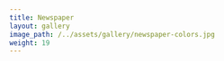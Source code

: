 ```yaml
---
title: Newspaper
layout: gallery
image_path: /../assets/gallery/newspaper-colors.jpg
weight: 19
---
```

